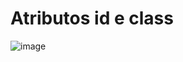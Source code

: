 # Atributos id e class
![image](https://github.com/CarolFenixBr/HTML5_CSS3/assets/89542446/3bedd2a6-e471-4657-bd83-40f4326e3055)
